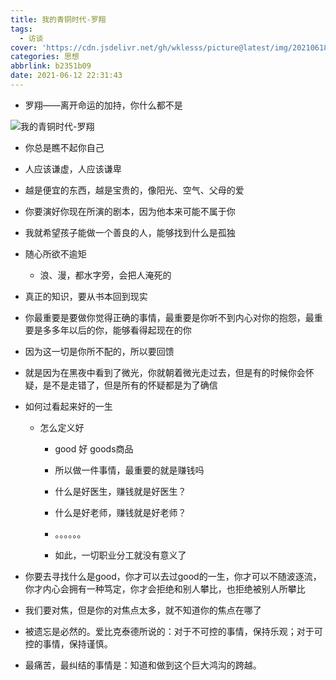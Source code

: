 ```yaml
---
title: 我的青铜时代-罗翔
tags:
  - 访谈
cover: 'https://cdn.jsdelivr.net/gh/wklesss/picture@latest/img/20210618091830.jpeg'
categories: 思想
abbrlink: b2351b09
date: 2021-06-12 22:31:43
---
```


- 罗翔——离开命运的加持，你什么都不是

![我的青铜时代-罗翔](https://cdn.jsdelivr.net/gh/wklesss/picture@latest/img/20210618091809.png)

- 你总是瞧不起你自己

- 人应该谦虚，人应该谦卑

- 越是便宜的东西，越是宝贵的，像阳光、空气、父母的爱

- 你要演好你现在所演的剧本，因为他本来可能不属于你

- 我就希望孩子能做一个善良的人，能够找到什么是孤独

- 随心所欲不逾矩
  - 浪、漫，都水字旁，会把人淹死的

- 真正的知识，要从书本回到现实

- 你最重要是要做你觉得正确的事情，最重要是你听不到内心对你的抱怨，最重要是多多年以后的你，能够看得起现在的你

- 因为这一切是你所不配的，所以要回馈

- 就是因为在黑夜中看到了微光，你就朝着微光走过去，但是有的时候你会怀疑，是不是走错了，但是所有的怀疑都是为了确信

- 如何过看起来好的一生

  - 怎么定义好

    - good 好  goods商品

    - 所以做一件事情，最重要的就是赚钱吗

    - 什么是好医生，赚钱就是好医生？

    - 什么是好老师，赚钱就是好老师？

    - 。。。。。。

    - 如此，一切职业分工就没有意义了

- 你要去寻找什么是good，你才可以去过good的一生，你才可以不随波逐流，你才内心会拥有一种笃定，你才会拒绝和别人攀比，也拒绝被别人所攀比

- 我们要对焦，但是你的对焦点太多，就不知道你的焦点在哪了

- 被遗忘是必然的。爱比克泰德所说的：对于不可控的事情，保持乐观；对于可控的事情，保持谨慎。

- 最痛苦，最纠结的事情是：知道和做到这个巨大鸿沟的跨越。
